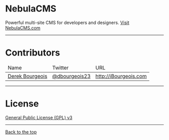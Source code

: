 NebulaCMS
=========

Powerful multi-site CMS for developers and designers.
<a href="http://nebulacms.com" target="_blank">Visit NebulaCMS.com</a>

<hr />


Contributors
============

<table>
<thead>
  <tr>
    <td>
      Name
    </td>
    <td>
      Twitter
    </td>
    <td>
      URL
    </td>
  </tr>
</thead>
<tbody>
  <tr>
    <td>
      <a href="http://github.com/ibourgeois" target="_blank">Derek Bourgeois</a>
    </td>
    <td>
      <a href="http://twitter.com/dbourgeois23" target="_blank">@dbourgeois23</a>
    </td>
    <td>
      <a href="http://ibourgeois.com" target="_blank">http://iBourgeois.com</a>
    </td>
  </tr>
</tbody>
</table>

<hr />


License
=======

<a href="https://github.com/ibourgeois/NebulaCMS/blob/master/license.txt">General Public License (GPL) v3</a>



<hr />
<a href="#nebulacms">Back to the top</a>
